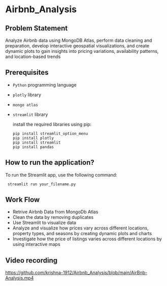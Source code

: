 # Airbnb_Analysis


## Problem Statement
Analyze Airbnb data using MongoDB Atlas, perform data cleaning and preparation, develop interactive geospatial visualizations, and create dynamic plots to gain insights into pricing variations, availability patterns, and location-based trends

## Prerequisites
- `Python` programming language
- `plotly` library
- `mongo atlas`
- `streamlit` library

  install the required libraries using pip:
   ```
   pip install streamlit_option_menu
   pip install plotly
   pip install streamlit
   pip install pandas
   ```

## How to run the application?
To run the Streamlit app, use the following command:

  ```
   streamlit run your_filename.py 
   ```

## Work Flow
- Retrive Airbnb Data from MongoDb Atlas
- Clean the data by removing duplicates
- Use Streamlit to visualize data
- Analyze and visualize how prices vary across different locations, property types, and seasons by creating dynamic plots and charts
- Investigate how the price of listings varies across different locations by using interactive maps

## Video recording
https://github.com/krishna-1912/Airbnb_Analysis/blob/main/AirBnb-Analysis.mp4
